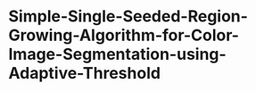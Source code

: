# Simple-Single-Seeded-Region-Growing-Algorithm-for-Color-Image-Segmentation-using-Adaptive-Threshold